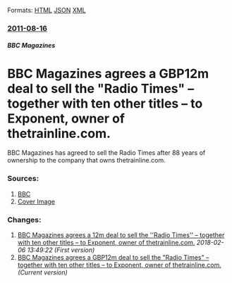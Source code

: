 
Formats: [HTML](/news/2011/08/16/bbc-magazines-agrees-a-gbp12m-deal-to-sell-the-radio-times-ndash-together-with-ten-other-titles-ndash-to-exponent-owner-of-thetrainli.html)  [JSON](/news/2011/08/16/bbc-magazines-agrees-a-gbp12m-deal-to-sell-the-radio-times-ndash-together-with-ten-other-titles-ndash-to-exponent-owner-of-thetrainli.json)  [XML](/news/2011/08/16/bbc-magazines-agrees-a-gbp12m-deal-to-sell-the-radio-times-ndash-together-with-ten-other-titles-ndash-to-exponent-owner-of-thetrainli.xml)  

### [2011-08-16](/news/2011/08/16/index.md)

##### BBC Magazines
# BBC Magazines agrees a GBP12m deal to sell the "Radio Times" &ndash; together with ten other titles &ndash; to Exponent, owner of thetrainline.com.

BBC Magazines has agreed to sell the Radio Times after 88 years of ownership to the company that owns thetrainline.com.


### Sources:

1. [BBC](http://www.bbc.co.uk/news/business-14548951)
1. [Cover Image](http://ichef-1.bbci.co.uk/news/1024/media/images/54631000/jpg/_54631183_radiotimes001.jpg)

### Changes:

1. [BBC Magazines agrees a 12m deal to sell the ''Radio Times'' &ndash; together with ten other titles &ndash; to Exponent, owner of thetrainline.com.](/news/2011/08/16/bbc-magazines-agrees-a-ps12m-deal-to-sell-the-radio-times-ndash-together-with-ten-other-titles-ndash-to-exponent-owner-of-thetrainli.md) _2018-02-06 13:49:22 (First version)_
1. [BBC Magazines agrees a GBP12m deal to sell the "Radio Times" &ndash; together with ten other titles &ndash; to Exponent, owner of thetrainline.com.](/news/2011/08/16/bbc-magazines-agrees-a-gbp12m-deal-to-sell-the-radio-times-ndash-together-with-ten-other-titles-ndash-to-exponent-owner-of-thetrainli.md) _(Current version)_
